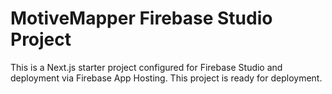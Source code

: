 # MotiveMapper Firebase Studio Project

This is a Next.js starter project configured for Firebase Studio and deployment via Firebase App Hosting.
This project is ready for deployment.
